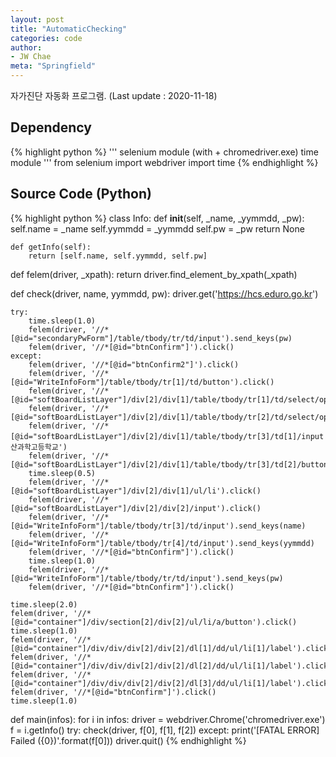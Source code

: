 ```yaml
---
layout: post
title: "AutomaticChecking"
categories: code
author:
- JW Chae
meta: "Springfield"
---
```


자가진단 자동화 프로그램.
(Last update : 2020-11-18)

## Dependency

{% highlight python %}
'''
selenium module (with + chromedriver.exe)
time module
'''
from selenium import webdriver
import time
{% endhighlight %}

## Source Code (Python)

{% highlight python %}
class Info:
    def __init__(self, _name, _yymmdd, _pw):
        self.name = _name
        self.yymmdd = _yymmdd
        self.pw = _pw
        return None

    def getInfo(self):
        return [self.name, self.yymmdd, self.pw]

def felem(driver, _xpath):
    return driver.find_element_by_xpath(_xpath)

def check(driver, name, yymmdd, pw):
    driver.get('https://hcs.eduro.go.kr')
    
    try:
        time.sleep(1.0)
        felem(driver, '//*[@id="secondaryPwForm"]/table/tbody/tr/td/input').send_keys(pw)
        felem(driver, '//*[@id="btnConfirm"]').click()
    except:
        felem(driver, '//*[@id="btnConfirm2"]').click()
        felem(driver, '//*[@id="WriteInfoForm"]/table/tbody/tr[1]/td/button').click()
        felem(driver, '//*[@id="softBoardListLayer"]/div[2]/div[1]/table/tbody/tr[1]/td/select/option[8]').click()
        felem(driver, '//*[@id="softBoardListLayer"]/div[2]/div[1]/table/tbody/tr[2]/td/select/option[5]').click()
        felem(driver, '//*[@id="softBoardListLayer"]/div[2]/div[1]/table/tbody/tr[3]/td[1]/input').send_keys('울산과학고등학교')
        felem(driver, '//*[@id="softBoardListLayer"]/div[2]/div[1]/table/tbody/tr[3]/td[2]/button').click()
        time.sleep(0.5)
        felem(driver, '//*[@id="softBoardListLayer"]/div[2]/div[1]/ul/li').click()
        felem(driver, '//*[@id="softBoardListLayer"]/div[2]/div[2]/input').click()
        felem(driver, '//*[@id="WriteInfoForm"]/table/tbody/tr[3]/td/input').send_keys(name)
        felem(driver, '//*[@id="WriteInfoForm"]/table/tbody/tr[4]/td/input').send_keys(yymmdd)
        felem(driver, '//*[@id="btnConfirm"]').click()
        time.sleep(1.0)
        felem(driver, '//*[@id="WriteInfoForm"]/table/tbody/tr/td/input').send_keys(pw)
        felem(driver, '//*[@id="btnConfirm"]').click()
    
    time.sleep(2.0)
    felem(driver, '//*[@id="container"]/div/section[2]/div[2]/ul/li/a/button').click()
    time.sleep(1.0)
    felem(driver, '//*[@id="container"]/div/div/div[2]/div[2]/dl[1]/dd/ul/li[1]/label').click()
    felem(driver, '//*[@id="container"]/div/div/div[2]/div[2]/dl[2]/dd/ul/li[1]/label').click()
    felem(driver, '//*[@id="container"]/div/div/div[2]/div[2]/dl[3]/dd/ul/li[1]/label').click()
    felem(driver, '//*[@id="btnConfirm"]').click()
    time.sleep(1.0)

def main(infos):
    for i in infos:
        driver = webdriver.Chrome('chromedriver.exe')
        f = i.getInfo()
        try:
            check(driver, f[0], f[1], f[2])
        except:
            print('[FATAL ERROR] Failed ({0})'.format(f[0]))
        driver.quit()
{% endhighlight %}
